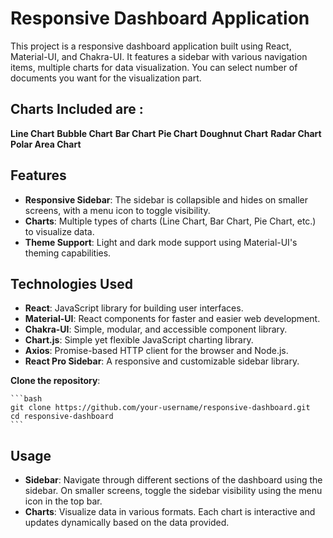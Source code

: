 # Responsive Dashboard Application

This project is a responsive dashboard application built using React, Material-UI, and Chakra-UI. It features a sidebar with various navigation items,
multiple charts for data visualization. You can select number of documents you want for the visualization part.

## Charts Included are :
**Line Chart**
**Bubble Chart**
**Bar Chart**
**Pie Chart**
**Doughnut Chart**
**Radar Chart**
**Polar Area Chart**

## Features

- **Responsive Sidebar**: The sidebar is collapsible and hides on smaller screens, with a menu icon to toggle visibility.
- **Charts**: Multiple types of charts (Line Chart, Bar Chart, Pie Chart, etc.) to visualize data.
- **Theme Support**: Light and dark mode support using Material-UI's theming capabilities.

## Technologies Used

- **React**: JavaScript library for building user interfaces.
- **Material-UI**: React components for faster and easier web development.
- **Chakra-UI**: Simple, modular, and accessible component library.
- **Chart.js**: Simple yet flexible JavaScript charting library.
- **Axios**: Promise-based HTTP client for the browser and Node.js.
- **React Pro Sidebar**: A responsive and customizable sidebar library.

 **Clone the repository**:

    ```bash
    git clone https://github.com/your-username/responsive-dashboard.git
    cd responsive-dashboard
    ```

## Usage

- **Sidebar**: Navigate through different sections of the dashboard using the sidebar. On smaller screens, toggle the sidebar visibility using the menu icon in the top bar.
- **Charts**: Visualize data in various formats. Each chart is interactive and updates dynamically based on the data provided.
